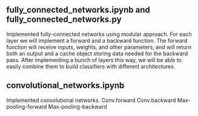 ## fully_connected_networks.ipynb and fully_connected_networks.py

Implemented  fully-connected networks using modular approach. 
For each layer we will implement a forward and a backward function. 
The forward function will receive inputs, weights, and other parameters,
and will return both an output and a cache object storing data needed for the backward pass.
After implementing a bunch of layers this way, we will be able to easily combine them to build classifiers with different architectures.


## convolutional_networks.ipynb

Implemented convolutional networks.
Conv.forward
Conv.backward
Max-pooling-forward
Max-pooling-backward
